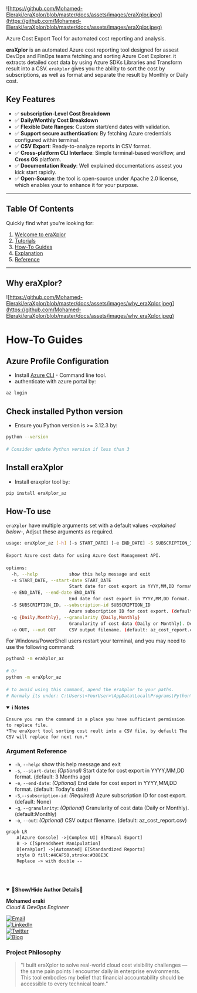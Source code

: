 ![https://github.com/Mohamed-Eleraki/eraXplor/blob/master/docs/assets/images/eraXplor.jpeg](https://github.com/Mohamed-Eleraki/eraXplor/blob/master/docs/assets/images/eraXplor.jpeg)

Azure Cost Export Tool for automated cost reporting and analysis.

**eraXplor** is an automated Azure cost reporting tool designed for assest DevOps and FinOps teams fetching and sorting Azure Cost Explorer.
it extracts detailed cost data by using Azure SDKs Libraries and Transform result into a CSV.
`eraXplor` gives you the ability to sort the cost by subscriptions, as well as format and separate the result by Monthly or Daily cost.

## Key Features

- ✅ **subscription-Level Cost Breakdown**
- ✅ **Daily/Monthly Cost Breakdown**
- ✅ **Flexible Date Ranges**: Custom start/end dates with validation.
- ✅ **Support secure authentication**: By fetching Azure credentials configured within terminal.
- ✅ **CSV Export**: Ready-to-analyze reports in CSV format.
- ✅ **Cross-platform CLI Interface**: Simple terminal-based workflow, and **Cross OS** platform.
- ✅ **Documentation Ready**: Well explained documentations assest you kick start rapidly.
- ✅ **Open-Source**: the tool is open-source under Apache 2.0 license, which enables your to enhance it for your purpose.

---

## Table Of Contents

Quickly find what you're looking for:

1. [Welcome to eraXplor](https://mohamed-eleraki.github.io/eraXplor/)
2. [Tutorials](https://mohamed-eleraki.github.io/eraXplor/tutorials/)
3. [How-To Guides](https://mohamed-eleraki.github.io/eraXplor/how-to-guides/)
4. [Explanation](https://mohamed-eleraki.github.io/eraXplor/explanation/)
5. [Reference](https://mohamed-eleraki.github.io/eraXplor/reference/)

---

## Why eraXplor?

![https://github.com/Mohamed-Eleraki/eraXplor/blob/master/docs/assets/images/why_eraXplor.jpeg](https://github.com/Mohamed-Eleraki/eraXplor/blob/master/docs/assets/images/why_eraXplor.jpeg)

# How-To Guides

## Azure Profile Configuration

- Install [Azure CLI](https://learn.microsoft.com/en-us/cli/azure/install-azure-cli-linux?view=azure-cli-latest&pivots=apt) - Command line tool.
- authenticate with azure portal by:

```bash
az login
```

## Check installed Python version

- Ensure you Python version is >= 3.12.3 by:

```bash
python --version

# Consider update Python version if less than 3
```

## Install eraXplor

- Install eraxplor tool by:

```bash
pip install eraXplor_az
```

## How-To use

`eraXplor` have multiple arguments set with a default values _-explained below-_, Adjsut these arguments as required.

```bash
usage: eraXplor_az [-h] [-s START_DATE] [-e END_DATE] -S SUBSCRIPTION_ID [-g {Daily,Monthly}] [-o OUT]

Export Azure cost data for using Azure Cost Management API.

options:
  -h, --help            show this help message and exit
  -s START_DATE, --start-date START_DATE
                        Start date for cost export in YYYY,MM,DD format. (default: 2025,04,21)
  -e END_DATE, --end-date END_DATE
                        End date for cost export in YYYY,MM,DD format. (default: 2025,07,20)
  -S SUBSCRIPTION_ID, --subscription-id SUBSCRIPTION_ID
                        Azure subscription ID for cost export. (default: None)
  -g {Daily,Monthly}, --granularity {Daily,Monthly}
                        Granularity of cost data (Daily or Monthly). Default is Monthly. (default: Monthly)
  -o OUT, --out OUT     CSV output filename. (default: az_cost_report.csv)
```

For Windows/PowerShell users restart your terminal, and you may need to use the following command:

```bash
python3 -m eraXplor_az

# Or
python -m eraXplor_az

# to avoid using this command, apend the eraXplor to your paths.
# Normaly its under: C:\Users\<YourUser>\AppData\Local\Programs\Python\Python<version>\Scripts\
```

<details open>
<summary><strong> ℹ️ Notes </strong></summary>

    Ensure you run the command in a place you have sufficient permission to replace file.
    *The eraXport tool sorting cost reult into a CSV file, by default The CSV will replace for next run.*
</details>

### Argument Reference

- `-h`, `--help`: show this help message and exit
- `-s`, `--start-date`: _(Optional)_ Start date for cost export in YYYY,MM,DD format. (default: 3 Months ago)
- `-e`, `--end-date`: _(Optional)_ End date for cost export in YYYY,MM,DD format. (default: Today's date)
- `-S`,`--subscription-id`: _(Required)_ Azure subscription ID for cost export. (default: None)
- `-g`, `--granularity`: _(Optional)_ Granularity of cost data (Daily or Monthly). (default:Monthly)
- `-o`, `--out`: _(Optional)_ CSV output filename. (default: az_cost_report.csv)

```mermaid
graph LR
    A[Azure Console] ->|Complex UI| B[Manual Export]
    B -> C[Spreadsheet Manipulation]
    D[eraXplor] ->|Automated| E[Standardized Reports]
    style D fill:#4CAF50,stroke:#388E3C
    Replace -> with double --
```

<br><br>
<details open>
<summary><strong>👋Show/Hide Author Details👋</strong></summary>

**Mohamed eraki**  
_Cloud & DevOps Engineer_

[![Email](https://img.shields.io/badge/Contact-mohamed--ibrahim2021@outlook.com-blue?style=flat&logo=mail.ru)](mailto:mohamed-ibrahim2021@outlook.com)  
[![LinkedIn](https://img.shields.io/badge/Connect-LinkedIn-informational?style=flat&logo=linkedin)](https://www.linkedin.com/in/mohamed-el-eraki-8bb5111aa/)  
[![Twitter](https://img.shields.io/badge/Twitter-Follow-blue?style=flat&logo=twitter)](https://x.com/__eraki__)  
[![Blog](https://img.shields.io/badge/Blog-Visit-brightgreen?style=flat&logo=rss)](https://eraki.hashnode.dev/)

### Project Philosophy

> "I built eraXplor to solve real-world cloud cost visibility challenges — the same pain points I encounter daily in enterprise environments. This tool embodies my belief that financial accountability should be accessible to every technical team."

</details>
